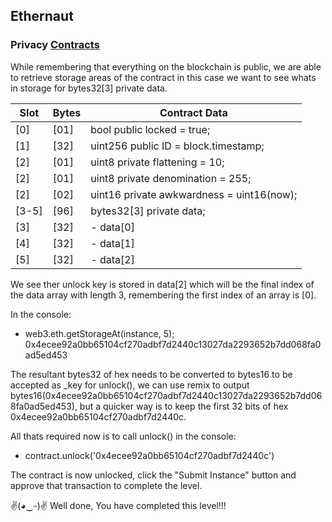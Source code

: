 ## Ethernaut 
### Privacy [Contracts](./12-Privacy/Privacy.sol)

While remembering that everything on the blockchain is public, we are able to retrieve storage areas of the contract in this case we want to see whats in storage for bytes32[3] private data.

| Slot | Bytes | Contract Data |
|------|-------|---------------|
| [0]  | [01]  | bool public locked = true; |
| [1]  | [32]  | uint256 public ID = block.timestamp; |
| [2]  | [01]  | uint8 private flattening = 10; |
| [2]  | [01]  | uint8 private denomination = 255; |
| [2]  | [02]  | uint16 private awkwardness = uint16(now); |
| [3-5] | [96] | bytes32[3] private data; |
| [3]  | [32]  |  - data[0] |
| [4]  | [32]  |  - data[1] |
| [5]  | [32]  |  - data[2] |     

We see ther unlock key is stored in data[2] which will be the final index of the data array with length 3, remembering the first index of an array is [0].

In the console:
- web3.eth.getStorageAt(instance, 5);
0x4ecee92a0bb65104cf270adbf7d2440c13027da2293652b7dd068fa0ad5ed453

The resultant bytes32 of hex needs to be converted to bytes16 to be accepted as _key for unlock(), we can use remix to output bytes16(0x4ecee92a0bb65104cf270adbf7d2440c13027da2293652b7dd068fa0ad5ed453), but a quicker way is to keep the first 32 bits of hex 0x4ecee92a0bb65104cf270adbf7d2440c.

All thats required now is to call unlock() in the console:
- contract.unlock('0x4ecee92a0bb65104cf270adbf7d2440c')

The contract is now unlocked, click the "Submit Instance" button and approve that transaction to complete the level.

✌(◕‿-)✌ Well done, You have completed this level!!!